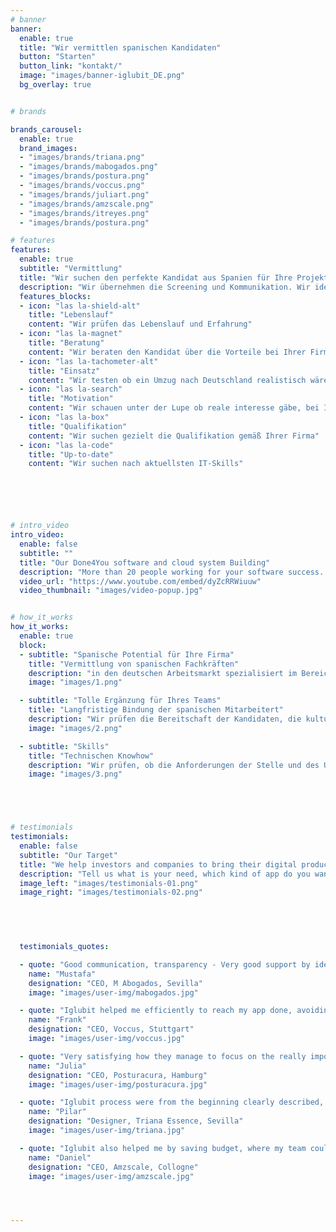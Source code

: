 ```yaml
---
# banner
banner:
  enable: true
  title: "Wir vermittlen spanischen Kandidaten"
  button: "Starten"
  button_link: "kontakt/"
  image: "images/banner-iglubit_DE.png"
  bg_overlay: true


# brands

brands_carousel:
  enable: true
  brand_images:
  - "images/brands/triana.png"
  - "images/brands/mabogados.png"
  - "images/brands/postura.png"
  - "images/brands/voccus.png"
  - "images/brands/juliart.png"
  - "images/brands/amzscale.png"
  - "images/brands/itreyes.png"
  - "images/brands/postura.png"

# features
features:
  enable: true
  subtitle: "Vermittlung"
  title: "Wir suchen den perfekte Kandidat aus Spanien für Ihre Projektteam"
  description: "Wir übernehmen die Screening und Kommunikation. Wir identifizieren die richtige Qualifikation und Charisma des Kandidaten für Ihre Projektteam"
  features_blocks:
  - icon: "las la-shield-alt"
    title: "Lebenslauf"
    content: "Wir prüfen das Lebenslauf und Erfahrung"
  - icon: "las la-magnet"
    title: "Beratung"
    content: "Wir beraten den Kandidat über die Vorteile bei Ihrer Firma zu arbeiten"
  - icon: "las la-tachometer-alt"
    title: "Einsatz"
    content: "Wir testen ob ein Umzug nach Deutschland realistisch wäre"
  - icon: "las la-search"
    title: "Motivation"
    content: "Wir schauen unter der Lupe ob reale interesse gäbe, bei Ihnen zu arbeiten"
  - icon: "las la-box"
    title: "Qualifikation"
    content: "Wir suchen gezielt die Qualifikation gemäß Ihrer Firma"
  - icon: "las la-code"
    title: "Up-to-date"
    content: "Wir suchen nach aktuellsten IT-Skills"






# intro_video
intro_video:   
  enable: false
  subtitle: ""
  title: "Our Done4You software and cloud system Building"
  description: "More than 20 people working for your software success. Counting on the needed infrastructure for solving efficiently the demand on technology research, building protype, application reviews, tests, release kick off and future monitoring"
  video_url: "https://www.youtube.com/embed/dyZcRRWiuuw"
  video_thumbnail: "images/video-popup.jpg"


# how_it_works
how_it_works:   
  enable: true
  block:
  - subtitle: "Spanische Potential für Ihre Firma"
    title: "Vermittlung von spanischen Fachkräften"
    description: "in den deutschen Arbeitsmarkt spezialisiert im Bereich Industrie, Consulting und Services."
    image: "images/1.png"

  - subtitle: "Tolle Ergänzung für Ihres Teams"
    title: "Langfristige Bindung der spanischen Mitarbeitert"
    description: "Wir prüfen die Bereitschaft der Kandidaten, die kulturelle Distanzen zu überbrücken und die deutsche Arbeits- und Denkweise zu verstehen."
    image: "images/2.png"

  - subtitle: "Skills"
    title: "Technischen Knowhow"
    description: "Wir prüfen, ob die Anforderungen der Stelle und des Unternehmens wirklich mit den Kenntnissen, Fähigkeiten und dem Potenzial des Bewerbers übereinstimmen."
    image: "images/3.png"





# testimonials
testimonials:   
  enable: false
  subtitle: "Our Target"
  title: "We help investors and companies to bring their digital product to the next level"
  description: "Tell us what is your need, which kind of app do you want in principle, and what exactly your software must do. We will look the precise technology, the right skills and the minimum budget for that"
  image_left: "images/testimonials-01.png"
  image_right: "images/testimonials-02.png"
  



  
  testimonials_quotes:

  - quote: "Good communication, transparency - Very good support by identifying possible app deployment issues and UX low performances"
    name: "Mustafa"
    designation: "CEO, M Abogados, Sevilla"
    image: "images/user-img/mabogados.jpg"

  - quote: "Iglubit helped me efficiently to reach my app done, avoiding mistakes during the research process and keeping in mind the right tech for the usability target"
    name: "Frank"
    designation: "CEO, Voccus, Stuttgart"
    image: "images/user-img/voccus.jpg"

  - quote: "Very satisfying how they manage to focus on the really important steps to bring and develop my website done through a very fast framework"
    name: "Julia"
    designation: "CEO, Posturacura, Hamburg"
    image: "images/user-img/posturacura.jpg"

  - quote: "Iglubit process were from the beginning clearly described, clarifying the steps and what must be reviewed for the right monitoring of an ecommerce app"
    name: "Pilar"
    designation: "Designer, Triana Essence, Sevilla"
    image: "images/user-img/triana.jpg"

  - quote: "Iglubit also helped me by saving budget, where my team could spare workload and budget, even before the app to be built"
    name: "Daniel"
    designation: "CEO, Amzscale, Collogne"
    image: "images/user-img/amzscale.jpg"




---
```





